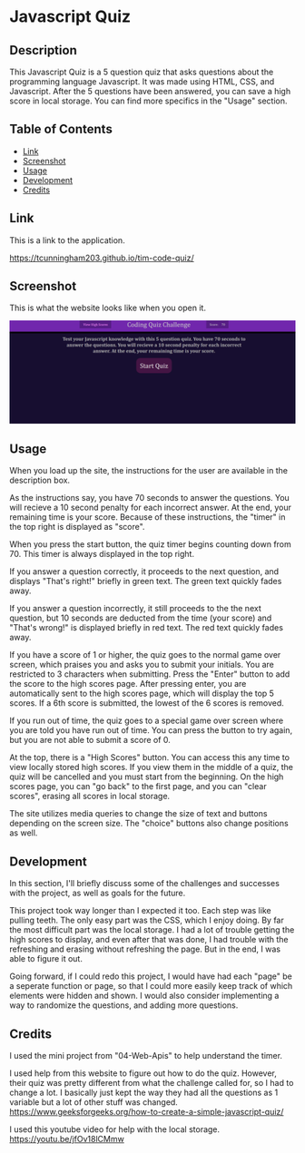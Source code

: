 # Javascript Quiz

## Description

This Javascript Quiz is a 5 question quiz that asks questions about the programming language Javascript. It was made using HTML, CSS, and Javascript. After the 5 questions have been answered, you can save a high score in local storage. You can find more specifics in the "Usage" section. 

## Table of Contents
- [Link](#link)
- [Screenshot](#screenshot)
- [Usage](#usage)
- [Development](#development)
- [Credits](#credits)

## Link

This is a link to the application.

https://tcunningham203.github.io/tim-code-quiz/

## Screenshot

This is what the website looks like when you open it.

![AppScreenshot1](/assets/screenshots/website-screenshot.png?raw=true "Screenshot of Deployed Application- Instruction Screen")

## Usage
When you load up the site, the instructions for the user are available in the description box.

As the instructions say, you have 70 seconds to answer the questions. You will recieve a 10 second penalty for each incorrect answer. At the end, your remaining time is your score. Because of these instructions, the "timer" in the top right is displayed as "score".

When you press the start button, the quiz timer begins counting down from 70. This timer is always displayed in the top right. 

If you answer a question correctly, it proceeds to the next question, and displays "That's right!" briefly in green text. The green text quickly fades away.

If you answer a question incorrectly, it still proceeds to the the next question, but 10 seconds are deducted from the time (your score) and "That's wrong!" is displayed briefly in red text. The red text quickly fades away.

If you have a score of 1 or higher, the quiz goes to the normal game over screen, which praises you and asks you to submit your initials. You are restricted to 3 characters when submitting. Press the "Enter" button to add the score to the high scores page. After pressing enter, you are automatically sent to the high scores page, which will display the top 5 scores. If a 6th score is submitted, the lowest of the 6 scores is removed. 

If you run out of time, the quiz goes to a special game over screen where you are told you have run out of time. You can press the button to try again, but you are not able to submit a score of 0.

At the top, there is a "High Scores" button. You can access this any time to view locally stored high scores. If you view them in the middle of a quiz, the quiz will be cancelled and you must start from the beginning. On the high scores page, you can "go back" to the first page, and you can "clear scores", erasing all scores in local storage.

The site utilizes media queries to change the size of text and buttons depending on the screen size. The "choice" buttons also change positions as well.

## Development
In this section, I'll briefly discuss some of the challenges and successes with the project, as well as goals for the future. 

This project took way longer than I expected it too. Each step was like pulling teeth. The only easy part was the CSS, which I enjoy doing. By far the most difficult part was the local storage. I had a lot of trouble getting the high scores to display, and even after that was done, I had trouble with the refreshing and erasing without refreshing the page. But in the end, I was able to figure it out. 

Going forward, if I could redo this project, I would have had each "page" be a seperate function or page, so that I could more easily keep track of which elements were hidden and shown. I would also consider implementing a way to randomize the questions, and adding more questions. 


## Credits
I used the mini project from "04-Web-Apis" to help understand the timer.

I used help from this website to figure out how to do the quiz. However, their quiz was pretty different from what the challenge called for, so I had to change a lot. I basically just kept the way they had all the questions as 1 variable but a lot of other stuff was changed.
https://www.geeksforgeeks.org/how-to-create-a-simple-javascript-quiz/

I used this youtube video for help with the local storage. 
https://youtu.be/jfOv18lCMmw

